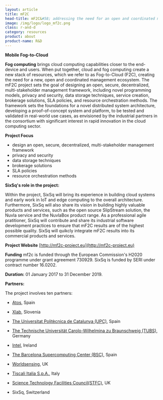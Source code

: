 ```yaml
---
layout: article
title: mF2C  
head-title: mF2C&#58; addressing the need for an open and coordinated management of fog and cloud computing 
image: /img/logo/logo_mf2c.png
class: r-and-d
category: resources
product: about
product-name: R&D
---
```

**Mobile Fog-to-Cloud**
	
**Fog computing** brings cloud computing capabilities closer to the end-device and users. When put together, cloud and fog computing create a new stack of resources, which we refer to as Fog-to-Cloud (F2C), creating the need for a new, open and coordinated management ecosystem. The mF2C project sets the goal of designing an open, secure, decentralized, multi-stakeholder management framework, including novel programming models, privacy and security, data storage techniques, service creation, brokerage solutions, SLA policies, and resource orchestration methods. The framework sets the foundations for a novel distributed system architecture, developing a proof-of-concept system and platform, to be tested and validated in real-world use cases, as envisioned by the industrial partners in the consortium with significant interest in rapid innovation in the cloud computing sector.

**Project Focus**

* design an open, secure, decentralized, multi-stakeholder management framework
* privacy and security
* data storage techniques
* brokerage solutions
* SLA policies
* resource orchestration methods


**SixSq's role in the project:** 

Within the project, SixSq will bring its experience in building cloud systems and early work in IoT and edge computing to the overall architecture. Furthermore, SixSq will also share its vision in building highly valuable products and services, such as the open source SlipStream solution, the Nuvla service and the NuvlaBox product range.  As a professional agile pratitioner, SixSq will contribute and share its industrial software development practices to ensure that mF2C results are of the highest possible quality. SixSq will quikcly integrate mF2C results into its commercial products and services.

**Project Website** [http://mf2c-project.eu](http://mf2c-project.eu)

**Funding** mf2c is funded through the European Commission's H2020
  programme under grant agreement 730929. SixSq is funded by SERI under contract number 16.0202.

**Duration:** 01 January 2017 to 31 December 2019.

**Partners:** 

The project involves ten partners:

- [Atos](http://booklet.atosresearch.eu), Spain

- [Xlab](http://www.xlab.si/?lang=en), Slovenia 

- [The Universitat Politècnica de Catalunya (UPC)](http://www.upc.edu), Spain

- [The Technische Universität Carolo-Wilhelmina zu Braunschweig (TUBS)](https://www.tu-braunschweig.de), Germany

- [Intel](http://www.intel.eu/content/www/eu/en/research/intel-labs.html), Ireland

- [The Barcelona Supercomputing Center (BSC)](https://www.bsc.es), Spain 

- [Worldsensing](http://www.worldsensing.com), UK

- [Tiscali Italia S.p.A.](http://investors.tiscali.it/it/), Italy

- [Science Technology Facilities Council(STFC)](http://www.stfc.ac.uk), UK


- SixSq, Switzerland 
